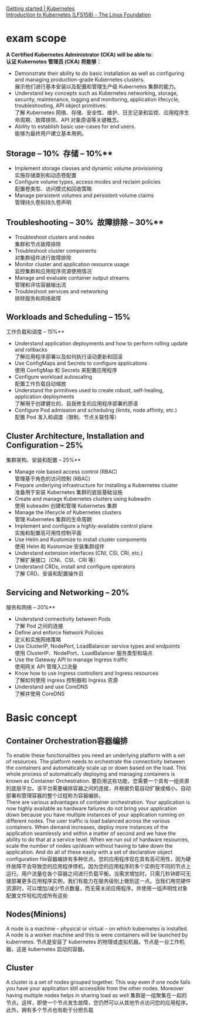 [Getting started | Kubernetes](https://kubernetes.io/docs/setup/)  
[Introduction to Kubernetes (LFS158) - The Linux Foundation](https://trainingportal.linuxfoundation.org/courses/introduction-to-kubernetes)  

# exam scope
 **A Certified Kubernetes Administrator (CKA) will be able to:   
认证 Kubernetes 管理员 (CKA) 将能够：**

- Demonstrate their ability to do basic installation as well as configuring and managing production-grade Kubernetes clusters.  
    展示他们进行基本安装以及配置和管理生产级 Kubernetes 集群的能力。
- Understand key concepts such as Kubernetes networking, storage, security, maintenance, logging and monitoring, application lifecycle, troubleshooting, API object primitives.  
    了解 Kubernetes 网络、存储、安全性、维护、日志记录和监控、应用程序生命周期、故障排除、API 对象原语等关键概念。
- Ability to establish basic use-cases for end users.  
    能够为最终用户建立基本用例。

## Storage – 10%  存储 – 10%**

- Implement storage classes and dynamic volume provisioning  
    实施存储类别和动态卷配置
- Configure volume types, access modes and reclaim policies  
    配置卷类型、访问模式和回收策略
- Manage persistent volumes and persistent volume claims  
    管理持久卷和持久卷声明

## Troubleshooting – 30%  故障排除 – 30%**

- Troubleshoot clusters and nodes  
    集群和节点故障排除
- Troubleshoot cluster components  
    对集群组件进行故障排除
- Monitor cluster and application resource usage  
    监控集群和应用程序资源使用情况
- Manage and evaluate container output streams  
    管理和评估容器输出流
- Troubleshoot services and networking  
    排除服务和网络故障

## Workloads and Scheduling – 15%   
工作负载和调度 – 15%**

- Understand application deployments and how to perform rolling update and rollbacks  
    了解应用程序部署以及如何执行滚动更新和回滚
- Use ConfigMaps and Secrets to configure applications  
    使用 ConfigMap 和 Secrets 来配置应用程序
- Configure workload autoscaling  
    配置工作负载自动缩放
- Understand the primitives used to create robust, self-healing, application deployments  
    了解用于创建健壮的、自我修复的应用程序部署的原语
- Configure Pod admission and scheduling (limits, node affinity, etc.)  
    配置 Pod 准入和调度（限制、节点关联性等）

## Cluster Architecture, Installation and Configuration – 25%  
集群架构、安装和配置 – 25%**

- Manage role based access control (RBAC)  
    管理基于角色的访问控制 (RBAC)
- Prepare underlying infrastructure for installing a Kubernetes cluster  
    准备用于安装 Kubernetes 集群的底层基础设施
- Create and manage Kubernetes clusters using kubeadm  
    使用 kubeadm 创建和管理 Kubernetes 集群
- Manage the lifecycle of Kubernetes clusters  
    管理 Kubernetes 集群的生命周期
- Implement and configure a highly-available control plane  
    实施和配置高可用性控制平面
- Use Helm and Kustomize to install cluster components  
    使用 Helm 和 Kustomize 安装集群组件
- Understand extension interfaces (CNI, CSI, CRI, etc.)  
    了解扩展接口（CNI、CSI、CRI 等）
- Understand CRDs, install and configure operators  
    了解 CRD、安装和配置操作员

## Servicing and Networking – 20%  
服务和网络 – 20%**

- Understand connectivity between Pods  
    了解 Pod 之间的连接
- Define and enforce Network Policies  
    定义和实施网络策略
- Use ClusterIP, NodePort, LoadBalancer service types and endpoints  
    使用 ClusterIP、NodePort、LoadBalancer 服务类型和端点
- Use the Gateway API to manage Ingress traffic  
    使用网关 API 管理入口流量
- Know how to use Ingress controllers and Ingress resources  
    了解如何使用 Ingress 控制器和 Ingress 资源
- Understand and use CoreDNS  
    了解并使用 CoreDNS

# Basic concept
## Container Orchestration容器编排
To enable these functionalities you need an underlying platform with a set of resources. The platform needs to orchestrate the connectivity between the containers and automatically scale up or down based on the load. This whole process of automatically deploying and managing containers is known as Container Orchestration. 要启用这些功能，您需要一个具有一组资源的底层平台。该平台需要编排容器之间的连接，并根据负载自动扩展或缩小。自动部署和管理容器的整个过程称为容器编排。  
There are various advantages of container orchestration. Your application is now highly available as hardware failures do not bring your application down because you have multiple instances of your application running on different nodes. The user traffic is load balanced across the various containers. When demand increases, deploy more instances of the application seamlessly and within a matter of second and we have the ability to do that at a service level. When we run out of hardware resources, scale the number of nodes up/down without having to take down the application. And do all of these easily with a set of declarative object configuration file容器编排有多种优点。您的应用程序现在具有高可用性，因为硬件故障不会导致您的应用程序停机，因为您的应用程序的多个实例在不同的节点上运行。用户流量在各个容器之间进行负载平衡。当需求增加时，只需几秒钟即可无缝部署更多应用程序实例，我们有能力在服务级别上做到这一点。当我们用完硬件资源时，可以增加/减少节点数量，而无需关闭应用程序。并使用一组声明性对象配置文件轻松完成所有这些  
## Nodes(Minions)  
A node is a machine – physical or virtual – on which kubernetes is installed. A node is a worker machine and this is were containers will be launched by kubernetes. 节点是安装了 kubernetes 的物理或虚拟机器。节点是一台工作机器，这是 kubernetes 启动的容器。
## Cluster 
A cluster is a set of nodes grouped together. This way even if one node fails you have your application still accessible from the other nodes. Moreover having multiple nodes helps in sharing load as well 集群是一组聚集在一起的节点。这样，即使一个节点发生故障，您仍然可以从其他节点访问您的应用程序。此外，拥有多个节点也有助于分担负载  
